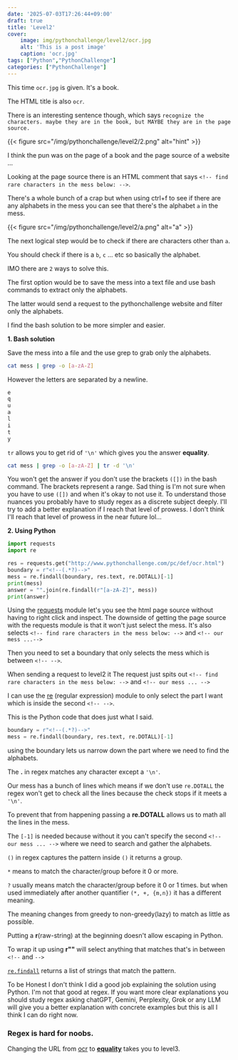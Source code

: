 ```yaml
---
date: '2025-07-03T17:26:44+09:00'
draft: true
title: 'Level2'
cover: 
    image: img/pythonchallenge/level2/ocr.jpg
    alt: 'This is a post image'
    caption: 'ocr.jpg'
tags: ["Python","PythonChallenge"]
categories: ["PythonChallenge"]
---
```



This time `ocr.jpg` is given. It's a book.


The HTML title is also `ocr`. 


There is an interesting sentence though, which says `recognize the characters. maybe they are in the book, but MAYBE they are in the page source.`




{{< figure src="/img/pythonchallenge/level2/2.png" alt="hint" >}}


I think the pun was on the page of a book and the page source of a website ... 


Looking at the page source there is an HTML comment that says `<!-- find rare characters in the mess below: -->`.


There's a whole bunch of a crap but when using ctrl+f to see if there are any alphabets in the mess you can see that there's the alphabet `a` in the mess.


{{< figure src="/img/pythonchallenge/level2/a.png" alt="a" >}}


The next logical step would be to check if there are characters other than `a`.

You should check if there is a `b`, `c` ... etc so basically the alphabet.


IMO there are `2` ways to solve this.


The first option would be to save the mess into a text file and use bash commands to extract only the alphabets.

The latter would send a request to the pythonchallenge website and filter only the alphabets.

I find the bash solution to be more simpler and easier.


**1\. Bash solution**


Save the mess into a file and the use grep to grab only the alphabets. 




```bash
cat mess | grep -o [a-zA-Z]
```




However the letters are separated by a newline. 

```bash 
e
q
u
a
l
i
t
y
```


`tr` allows you to get rid of `'\n'` which gives you the answer **equality**.


```bash
cat mess | grep -o [a-zA-Z] | tr -d '\n'
```



You won't get the answer if you don't use the brackets `([])` in the bash command. The brackets represent a range. 
Sad thing is I'm not sure when you have to use `([])` and when it's okay to not use it. 
To understand those nuances you probably have to study regex as a discrete subject deeply. 
I'll try to add a better explanation if I reach that level of prowess.
I don't think I'll reach that level of prowess in the near future lol... 


**2\. Using Python**


```python
import requests
import re

res = requests.get("http://www.pythonchallenge.com/pc/def/ocr.html")
boundary = r"<!--(.*?)-->"
mess = re.findall(boundary, res.text, re.DOTALL)[-1]
print(mess)
answer = "".join(re.findall(r"[a-zA-Z]", mess))
print(answer)
```


Using the [requests](https://requests.readthedocs.io/en/latest/) module let's you see the html page source without having to right click and inspect.
The downside of getting the page source with the requests module is that it won't just select the mess.
It's also selects `<!-- find rare characters in the mess below: -->` and `<!-- our mess ...-->`


Then you need to set a boundary that only selects the mess which is between `<!-- -->`. 


When sending a request to level2 it The request just spits out `<!-- find rare characters in the mess below: -->` and `<!-- our mess ... -->`


I can use the [re](https://docs.python.org/3/library/re.html) (regular expression) module to only select the part I want which is inside the second  `<!-- -->`.


This is the Python code that does just what I said.


```python
boundary = r"<!--(.*?)-->"
mess = re.findall(boundary, res.text, re.DOTALL)[-1]
```


using the boundary lets us narrow down the part where we need to find the alphabets. 


The **.** in regex matches any character except a `'\n'`. 

Our mess has a bunch of lines which means if we don't use `re.DOTALL` the regex won't get to check all the lines because the check stops if it meets a `'\n'`. 


To prevent that from happening passing a **re.DOTALL** allows us to math all the lines in the mess. 


The `[-1]` is needed because without it you can't specify the second `<!-- our mess ... -->` where we need to search and gather the alphabets.


`()` in regex captures the pattern inside `()` it returns a group.


`*`  means to match the character/group before it 0 or more. 


`?` usually means match the character/group before it 0 or 1 times. but when used immediately after another quantifier `(*, +, {m,n})`
it has a different meaning.


The meaning changes from greedy to non-greedy(lazy) to match as little as possible.


Putting a **r**(raw-string) at the beginning doesn't allow escaping in Python. 


To wrap it up using **r"<!--(.*?)-->"** will select anything that matches that's in between `<!--` and `-->`


[`re.findall`](https://docs.python.org/3/library/re.html#re.findall) returns a list of strings that match the pattern.


To be Honest I don't think I did a good job explaining the solution using Python. I'm not that good at regex. 
If you want more clear explanations you should study regex asking chatGPT, Gemini, Perplexity, Grok or any LLM will give you a better explanation with concrete examples but this is all I think I can do right now. 


### Regex is hard for noobs.  


Changing the URL from [ocr](http://www.pythonchallenge.com/pc/def/ocr.html) to **[equality](http://www.pythonchallenge.com/pc/def/equality.html)** takes you to level3.